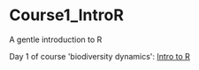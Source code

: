 # Course1_IntroR
 A gentle introduction to R
 
 
 Day 1 of course 'biodiversity dynamics': [Intro to R](https://stephkramer.github.io/Day1_RIntro1.html)
